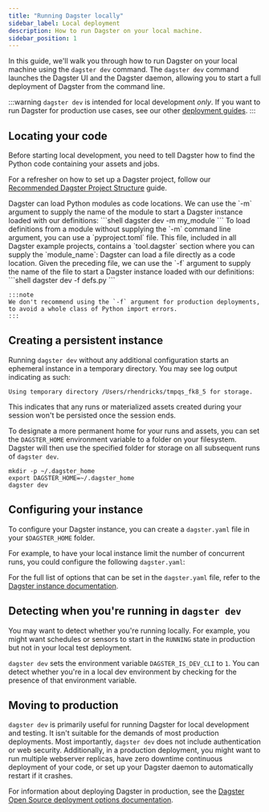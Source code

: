 ```yaml
---
title: "Running Dagster locally"
sidebar_label: Local deployment
description: How to run Dagster on your local machine.
sidebar_position: 1
---
```


In this guide, we'll walk you through how to run Dagster on your local machine using the `dagster dev` command.  The `dagster dev` command launches the Dagster UI and the Dagster daemon, allowing you to start a full deployment of Dagster from the command line.

:::warning
`dagster dev` is intended for local development _only_. If you want to run Dagster for production use cases, see our other [deployment guides](/guides/deploy/deployment-options/index.md).
:::

## Locating your code

Before starting local development, you need to tell Dagster how to find the Python code containing your assets and jobs.

For a refresher on how to set up a Dagster project, follow our [Recommended Dagster Project Structure](/todo) guide.

<Tabs>
  <TabItem value="module" label="From a module">
    Dagster can load Python modules as code locations.
    <CodeExample path="docs_beta_snippets/docs_beta_snippets/guides/tbd/definitions.py" language="python" title="my_module/__init__.py" />
    We can use the `-m` argument to supply the name of the module to start a Dagster instance loaded with our definitions:
    ```shell
    dagster dev -m my_module
    ```

  </TabItem>
  <TabItem value="without-args" label="Without command line arguments">
    To load definitions from a module without supplying the `-m` command line argument, you can use a `pyproject.toml` file. This file, included in all Dagster example projects, contains a `tool.dagster` section where you can supply the `module_name`:
    <CodeExample path="docs_beta_snippets/docs_beta_snippets/guides/tbd/pyproject.toml" language="toml" title="pyproject.toml" />


  </TabItem>
  <TabItem value="file" label="From a file">
    Dagster can load a file directly as a code location.
    <CodeExample path="docs_beta_snippets/docs_beta_snippets/guides/tbd/definitions.py" language="python" title="definitions.py" />
    Given the preceding file, we can use the `-f` argument to supply the name of the file to start a Dagster instance loaded with our definitions:
    ```shell
    dagster dev -f defs.py
    ```

    :::note
    We don't recommend using the `-f` argument for production deployments, to avoid a whole class of Python import errors.
    :::

  </TabItem>
</Tabs>

## Creating a persistent instance

Running `dagster dev` without any additional configuration starts an ephemeral instance in a temporary directory.  You may see log output indicating as such:
```shell
Using temporary directory /Users/rhendricks/tmpqs_fk8_5 for storage.
```
This indicates that any runs or materialized assets created during your session won't be persisted once the session ends.

To designate a more permanent home for your runs and assets, you can set the `DAGSTER_HOME` environment variable to a folder on your filesystem. Dagster will then use the specified folder for storage on all subsequent runs of `dagster dev`.

```shell
mkdir -p ~/.dagster_home
export DAGSTER_HOME=~/.dagster_home
dagster dev
```

## Configuring your instance

To configure your Dagster instance, you can create a `dagster.yaml` file in your `$DAGSTER_HOME` folder.

For example, to have your local instance limit the number of concurrent runs, you could configure the following `dagster.yaml`:
    <CodeExample path="docs_beta_snippets/docs_beta_snippets/guides/tbd/dagster.yaml" language="yaml" title="~/.dagster_home/dagster.yaml" />


For the full list of options that can be set in the `dagster.yaml` file, refer to the [Dagster instance documentation](/guides/deploy/dagster-instance-configuration).

## Detecting when you're running in `dagster dev`

You may want to detect whether you're running locally. For example, you might want schedules or sensors to start in the `RUNNING` state in production but not in your local test deployment.

`dagster dev` sets the environment variable `DAGSTER_IS_DEV_CLI` to `1`. You can detect whether you're in a local dev environment by checking for the presence of that environment variable.

## Moving to production

`dagster dev` is primarily useful for running Dagster for local development and testing. It isn't suitable for the demands of most production deployments. Most importantly, `dagster dev` does not include authentication or web security. Additionally, in a production deployment, you might want to run multiple webserver replicas, have zero downtime continuous deployment of your code, or set up your Dagster daemon to automatically restart if it crashes.

For information about deploying Dagster in production, see the [Dagster Open Source deployment options documentation](/guides/deploy/deployment-options/).
